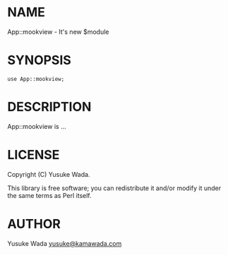 
# NAME

App::mookview - It's new $module

# SYNOPSIS

    use App::mookview;

# DESCRIPTION

App::mookview is ...

# LICENSE

Copyright (C) Yusuke Wada.

This library is free software; you can redistribute it and/or modify
it under the same terms as Perl itself.

# AUTHOR

Yusuke Wada <yusuke@kamawada.com>
